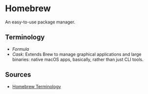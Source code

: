 # Homebrew

An easy-to-use package manager.


## Terminology
- _Formula_
- _Cask_: Extends Brew to manage graphical applications and large binaries:
  native macOS apps, basically, rather than just CLI tools.


## Sources
- [Homebrew Terminology](https://docs.brew.sh/Formula-Cookbook#homebrew-terminology)
